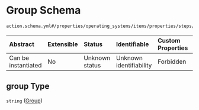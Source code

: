 # Group Schema

```txt
action.schema.yml#/properties/operating_systems/items/properties/steps/items/properties/actions/items/properties/fastboot:flash/properties/partitions/items/properties/group
```



| Abstract            | Extensible | Status         | Identifiable            | Custom Properties | Additional Properties | Access Restrictions | Defined In                                                          |
| :------------------ | :--------- | :------------- | :---------------------- | :---------------- | :-------------------- | :------------------ | :------------------------------------------------------------------ |
| Can be instantiated | No         | Unknown status | Unknown identifiability | Forbidden         | Allowed               | none                | [device.schema.json*](../device.schema.json "open original schema") |

## group Type

`string` ([Group](device-properties-operating-systems-operating-system-properties-steps-step-properties-group-step-action-properties-fastbootflash-action-properties-partitions-partition-to-flash-properties-group.md))
